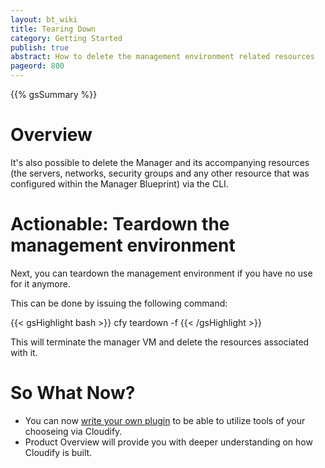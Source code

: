 ```yaml
---
layout: bt_wiki
title: Tearing Down
category: Getting Started
publish: true
abstract: How to delete the management environment related resources
pageord: 800
---
```

{{% gsSummary %}}


# Overview

It's also possible to delete the Manager and its accompanying resources (the servers, networks, security groups and any other resource that was configured within the Manager Blueprint) via the CLI.


# Actionable: Teardown the management environment

Next, you can teardown the management environment if you have no use for it anymore.

This can be done by issuing the following command:

{{< gsHighlight  bash  >}}
cfy teardown -f
{{< /gsHighlight >}}

This will terminate the manager VM and delete the resources associated with it.

# So What Now?

* You can now [write your own plugin](plugins-authoring.html) to be able to utilize tools of your chooseing via Cloudify.
* Product Overview will provide you with deeper understanding on how Cloudify is built.
